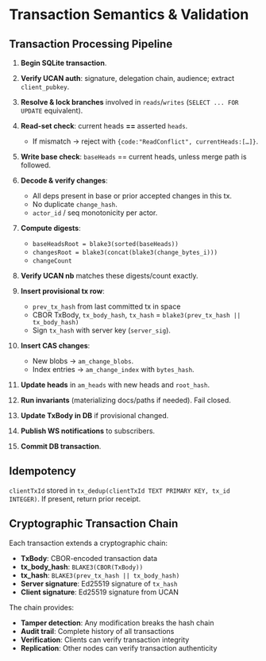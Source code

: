 # Transaction Semantics & Validation

## Transaction Processing Pipeline

1. **Begin SQLite transaction**.
2. **Verify UCAN auth**: signature, delegation chain, audience; extract
   `client_pubkey`.
3. **Resolve & lock branches** involved in `reads`/`writes`
   (`SELECT ... FOR UPDATE` equivalent).
4. **Read-set check**: current heads **==** asserted `heads`.

   - If mismatch → reject with `{code:"ReadConflict", currentHeads:[…]}`.
5. **Write base check**: `baseHeads` == current heads, unless merge path is
   followed.
6. **Decode & verify changes**:

   - All deps present in base or prior accepted changes in this tx.
   - No duplicate `change_hash`.
   - `actor_id` / seq monotonicity per actor.
7. **Compute digests**:

   - `baseHeadsRoot = blake3(sorted(baseHeads))`
   - `changesRoot = blake3(concat(blake3(change_bytes_i)))`
   - `changeCount`
8. **Verify UCAN nb** matches these digests/count exactly.
9. **Insert provisional tx row**:

   - `prev_tx_hash` from last committed tx in space
   - CBOR TxBody, `tx_body_hash`, `tx_hash` =
     `blake3(prev_tx_hash || tx_body_hash)`
   - Sign `tx_hash` with server key (`server_sig`).
10. **Insert CAS changes**:

    - New blobs → `am_change_blobs`.
    - Index entries → `am_change_index` with `bytes_hash`.
11. **Update heads** in `am_heads` with new heads and `root_hash`.
12. **Run invariants** (materializing docs/paths if needed). Fail closed.
13. **Update TxBody in DB** if provisional changed.
14. **Publish WS notifications** to subscribers.
15. **Commit DB transaction**.

## Idempotency

`clientTxId` stored in `tx_dedup(clientTxId TEXT PRIMARY KEY, tx_id INTEGER)`.
If present, return prior receipt.

## Cryptographic Transaction Chain

Each transaction extends a cryptographic chain:

- **TxBody**: CBOR-encoded transaction data
- **tx_body_hash**: `BLAKE3(CBOR(TxBody))`
- **tx_hash**: `BLAKE3(prev_tx_hash || tx_body_hash)`
- **Server signature**: Ed25519 signature of `tx_hash`
- **Client signature**: Ed25519 signature from UCAN

The chain provides:

- **Tamper detection**: Any modification breaks the hash chain
- **Audit trail**: Complete history of all transactions
- **Verification**: Clients can verify transaction integrity
- **Replication**: Other nodes can verify transaction authenticity
